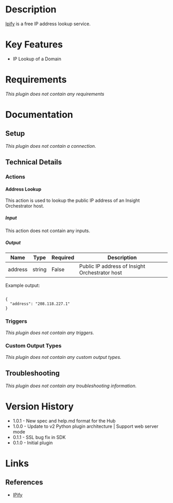 # Description

[Ipify](https://www.ipify.org/) is a free IP address lookup service.

# Key Features

* IP Lookup of a Domain

# Requirements

_This plugin does not contain any requirements_

# Documentation

## Setup

_This plugin does not contain a connection._

## Technical Details

### Actions

#### Address Lookup

This action is used to lookup the public IP address of an Insight Orchestrator host.

##### Input

This action does not contain any inputs.

##### Output

|Name|Type|Required|Description|
|----|----|--------|-----------|
|address|string|False|Public IP address of Insight Orchestrator host|

Example output:

```

{
  "address": "208.118.227.1"
}

```

### Triggers

_This plugin does not contain any triggers._

### Custom Output Types

_This plugin does not contain any custom output types._

## Troubleshooting

_This plugin does not contain any troubleshooting information._

# Version History

* 1.0.1 - New spec and help.md format for the Hub
* 1.0.0 - Update to v2 Python plugin architecture | Support web server mode
* 0.1.1 - SSL bug fix in SDK
* 0.1.0 - Initial plugin

# Links

## References

* [IPify](https://www.ipify.org/)

